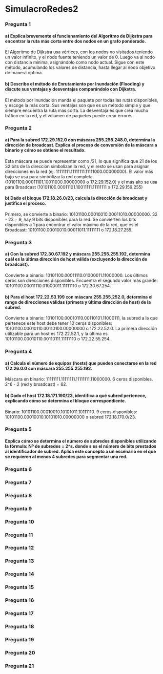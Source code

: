 # SimulacroRedes2

### Pregunta 1

#### a) Explica brevemente el funcionamiento del Algoritmo de Dijkstra para encontrar la ruta más corta entre dos nodos en un grafo ponderado.  
El Algoritmo de Dijkstra usa vértices, con los nodos no visitados teniendo un valor infinito, y el nodo fuente teniendo un valor de 0. Luego va al nodo con distancia mínima, asignándolo como nodo actual. Sigue con este método, acumulando los valores de distancia, hasta llegar al nodo objetivo de manera óptima.

#### b) Describe el método de Enrutamiento por Inundación (Flooding) y discute sus ventajas y desventajas comparándolo con Dijkstra.  
El método por Inundación manda el paquete por todas las rutas disponibles, y escoge la más corta. Sus ventajas son que es un método simple y que siempre encuentra la ruta mas corta. La desventaja es que crea mucho tráfico en la red, y el volumen de paquetes puede crear errores.

### Pregunta 2

#### a) Para la subred 172.29.152.0 con máscara 255.255.248.0, determina la dirección de broadcast. Explica el proceso de conversión de la máscara a binario y cómo se obtiene el resultado.
Esta máscara se puede representar como /21, lo que significa que 21 de los 32 bits de la dirección simbolizan la red, y el resto se usan para asignar direcciones en la red (ej. 11111111.11111111.11111000.00000000). El valor más bajo se usa para simbolizar la red completa (10101100.00011101.10011000.00000000 o 172.29.152.0) y el más alto se usa para Broadcast (10101100.00011101.10011111.11111111 o 172.29.159.255)

#### b) Dado el bloque 172.18.26.0/23, calcula la dirección de broadcast y justifica el proceso.
Primero, se convierte a binario: 10101100.00010010.00011010.00000000. 32 - 23 = 9, hay 9 bits disponibles para la red. Se convierten los bits disponibles a 1 para encontrar el valor máximo de la red, que es el Broadcast: 10101100.00010010.00011011.11111111 o 172.18.27.255.

### Pregunta 3

#### a) Con la subred 172.30.67.192 y máscara 255.255.255.192, determina cuál es la última dirección de host válida (excluyendo la dirección de broadcast).
Convierte a binario: 10101100.00011110.01000011.11000000. Los últimos ceros son direcciones disponibles. Encuentra el segundo valor más grande: 10101100.00011110.01000011.11111110 o 172.30.67.254.

#### b) Para el host 172.22.53.199 con máscara 255.255.252.0, determina el rango de direcciones válidas (primera y última dirección de host) de la subred.
Convierte a binario: 10101100.00010110.00110101.11000111, la subred a la que pertenece este host debe tener 10 ceros disponibles: 10101100.00010110.00110100.00000000 o 172.22.52.0. La primera dirección utilizable para un host es 172.22.52.1, y la última es 10101100.00010110.00110111.11111110 o 172.22.55.254.

### Pregunta 4

#### a) Calcula el número de equipos (hosts) que pueden conectarse en la red 172.26.0.0 con máscara 255.255.255.192.
Máscara en binario: 11111111.11111111.11111111.11000000. 6 ceros disponibles. 2^6 - 2 (red y broadcast) = 62.

#### b) Dado el host 172.18.171.190/23, identifica a qué subred pertenece, explicando cómo se determina el bloque correspondiente.
Binario: 10101100.00010010.10101011.10111110. 9 ceros disponibles: 10101100.00010010.10101010.00000000 o subred 172.18.170.0/23. 

### Pregunta 5

#### Explica cómo se determina el número de subredes disponibles utilizando la fórmula: Nº de subredes = 2^s. donde s es el número de bits prestados al identificador de subred. Aplica este concepto a un escenario en el que se requieren al menos 4 subredes para segmentar una red.



### Pregunta 6

### Pregunta 7

### Pregunta 8

### Pregunta 9

### Pregunta 10

### Pregunta 11

### Pregunta 12

### Pregunta 13

### Pregunta 14

### Pregunta 15

### Pregunta 16

### Pregunta 17

### Pregunta 18

### Pregunta 19

### Pregunta 20

### Pregunta 21
